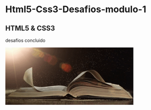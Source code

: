 # Html5-Css3-Desafios-modulo-1
## HTML5  & CSS3
desafios concluido




![livro_gif](https://github.com/leandroluizpereira/Html5-Css3-Desafios-modulo-1/blob/main/livro_gif.gif)          
